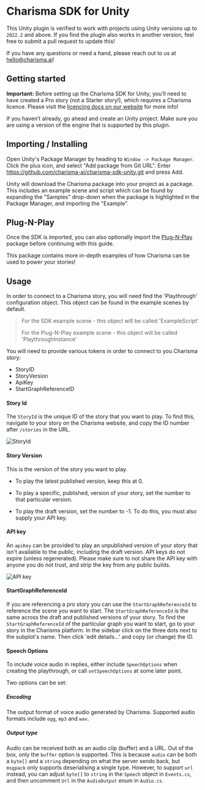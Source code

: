 # Charisma SDK for Unity

This Unity plugin is verified to work with projects using Unity versions up to `2022.2` and above. If you find the plugin also works in another version, feel free to submit a pull request to update this!

If you have any questions or need a hand, please reach out to us at [hello@charisma.ai](mailto:hello@charisma.ai)!

## Getting started

**Important:** Before setting up the Charisma SDK for Unity, you’ll need to have created a Pro story (not a Starter story!), which requires a Charisma licence. Please visit the [licencing docs on our website](https://charisma.ai/docs/licencing) for more info!

If you haven’t already, go ahead and create an Unity project. Make sure you are using a version of the engine that is supported by this plugin.

## Importing / Installing

Open Unity's Package Manager by heading to `Window -> Package Manager`. Click the plus icon, and select "Add package from Git URL". Enter https://github.com/charisma-ai/charisma-sdk-unity.git and press Add.

Unity will download the Charisma package into your project as a package. This includes an example scene and script which can be found by expanding the "Samples" drop-down when the package is highlighted in the Package Manager, and importing the "Example".

## Plug-N-Play
Once the SDK is imported, you can also optionally import the [Plug-N-Play](https://github.com/charisma-ai/unity-plug-n-play) package before continuing with this guide. 

This package contains more in-depth examples of how Charisma can be used to power your stories!

## Usage
In order to connect to a Charisma story, you will need find the 'Playthrough' configuration object. This object can be found in the example scenes by default.

> For the SDK example scene - this object will be called 'ExampleScript'
> 
> For the Plug-N-Play example scene - this object will be called 'PlaythroughInstance'

You will need to provide various tokens in order to connect to you Charisma story:
- StoryID
- StoryVersion
- ApiKey
- StartGraphReferenceID

#### Story Id

The `StoryId` is the unique ID of the story that you want to play. To find this, navigate to your story on the Charisma website, and copy the ID number after `/stories` in the URL.

![StoryId](https://i.ibb.co/TcxRM8J/story-id.png)

#### Story Version

This is the version of the story you want to play.

- To play the latest published version, keep this at 0.

- To play a specific, published, version of your story, set the number to that particular version.

- To play the draft version, set the number to -1. To do this, you must also supply your API key.

#### API key

An `apiKey` can be provided to play an unpublished version of your story that isn't available to the public, including the draft version. API keys do not expire (unless regenerated). Please make sure to not share the API key with anyone you do not trust, and strip the key from any public builds.

![API key](https://i.ibb.co/X86bNVK/API-key.png)

#### StartGraphReferenceId

If you are referencing a pro story you can use the `StartGraphReferenceId` to reference the scene you want to start. The `StartGraphReferenceId` is the same across the draft and published versions of your story. To find the `StartGraphReferenceId` of the particular graph you want to start, go to your story in the Charisma platform. In the sidebar click on the three dots next to the subplot's name. Then click 'edit details...' and copy (or change) the ID.

#### Speech Options

To include voice audio in replies, either include `SpeechOptions` when creating the playthrough, or call `setSpeechOptions` at some later point.

Two options can be set:

##### Encoding

The output format of voice audio generated by Charisma. Supported audio formats include `ogg`, `mp3` and `wav`.

##### Output type

Audio can be received both as an audio clip (buffer) and a URL. Out of the box, only the `buffer` option is supported. This is because `audio` can be both a `byte[]` and a `string` depending on what the server sends back, but `msgpack` only supports deserialising a single type. However, to support `url` instead, you can adjust `byte[]` to `string` in the `Speech` object in `Events.cs`, and then uncomment `Url` in the `AudioOutput` enum in `Audio.cs`.
